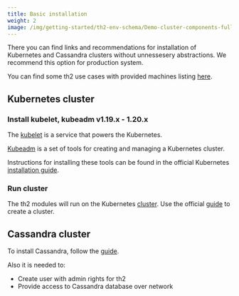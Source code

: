 ```yaml
---
title: Basic installation
weight: 2
image: /img/getting-started/th2-env-schema/Demo-cluster-components-full-schema.drawio.png
---
```


There you can find links and recommendations for installation of Kubernetes and Cassandra clusters without unnessesery abstractions. We recommend this option for production system.

<!--more-->

You can find some th2 use cases with provided machines listing [here](../../requirements/hardware).

## Kubernetes cluster

### Install kubelet, kubeadm v1.19.x - 1.20.x

The [kubelet](https://kubernetes.io/docs/reference/command-line-tools-reference/kubelet/) is a service that powers the Kubernetes.

[Kubeadm](https://kubernetes.io/docs/reference/setup-tools/kubeadm/) is a set of tools for creating and managing a Kubernetes cluster.

Instructions for installing these tools can be found in the official Kubernetes [installation guide](https://kubernetes.io/docs/setup/production-environment/tools/kubeadm/install-kubeadm/).


### Run cluster

The th2 modules will run on the Kubernetes [cluster](https://kubernetes.io/docs/reference/glossary/?fundamental=true#term-cluster). Use the official [guide](https://kubernetes.io/docs/setup/production-environment/tools/kubeadm/create-cluster-kubeadm/) to create a cluster.

## Cassandra cluster

To install Cassandra, follow the [guide](https://cassandra.apache.org/doc/latest/cassandra/getting_started/installing.html).

Also it is needed to:
- Create user with admin rights for th2
- Provide access to Cassandra database over network
